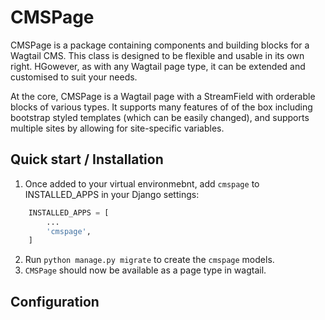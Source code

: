 # CMSPage

CMSPage is a package containing components and building blocks for a Wagtail CMS.
This class is designed to be flexible and usable in its own right. HGowever, as with any Wagtail page type, it can be extended and customised to suit your needs.

At the core, CMSPage is a Wagtail page with a StreamField with orderable blocks of various types. It supports many features of of the box including bootstrap styled templates (which can be easily changed), and supports multiple sites by allowing for site-specific variables.

## Quick start / Installation

1. Once added to your virtual environmebnt, add `cmspage` to INSTALLED_APPS in your Django settings:
```python
    INSTALLED_APPS = [
        ...
        'cmspage',
    ]
```
2. Run `python manage.py migrate` to create the `cmspage` models.
3. `CMSPage` should now be available as a page type in wagtail.

## Configuration
